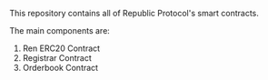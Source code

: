 This repository contains all of Republic Protocol's smart contracts.

The main components are:

1. Ren ERC20 Contract
2. Registrar Contract
3. Orderbook Contract

